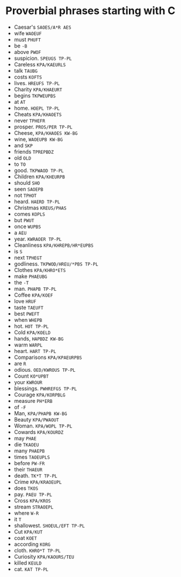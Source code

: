 # Proverbial phrases starting with C

* Caesar's `SAOES/A*R AES`
* wife `WAOEUF`
* must `PHUFT`
* be `-B`
* above `PWOF`
* suspicion. `SPEUGS TP-PL`
* Careless `KPA/KAEURLS`
* talk `TAUBG`
* costs `KOFTS`
* lives. `HREUFS TP-PL`
* Charity `KPA/KHAEURT`
* begins `TKPWEUPBS`
* at `AT`
* home. `HOEPL TP-PL`
* Cheats `KPA/KHAOETS`
* never `TPHEFR`
* prosper. `PROS/PER TP-PL`
* Cheese, `KPA/KHAOES KW-BG`
* wine, `WAOEUPB KW-BG`
* and `SKP`
* friends `TPREPBDZ`
* old `OLD`
* to `TO`
* good. `TKPWAOD TP-PL`
* Children `KPA/KHEURPB`
* should `SHO`
* seen `SAOEPB`
* not `TPHOT`
* heard. `HAERD TP-PL`
* Christmas `KREUS/PHAS`
* comes `KOPLS`
* but `PWUT`
* once `WUPBS`
* a `AEU`
* year. `KWRAOER TP-PL`
* Cleanliness `KPA/KHREPB/HR*EUPBS`
* is `S`
* next `TPHEGT`
* godliness. `TKPWOD/HREU/*PBS TP-PL`
* Clothes `KPA/KHRO*ETS`
* make `PHAEUBG`
* the `-T`
* man. `PHAPB TP-PL`
* Coffee `KPA/KOEF`
* love `HRUF`
* taste `TAEUFT`
* best `PWEFT`
* when `WHEPB`
* hot. `HOT TP-PL`
* Cold `KPA/KOELD`
* hands, `HAPBDZ KW-BG`
* warm `WARPL`
* heart. `HART TP-PL`
* Comparisons `KPA/KPAEURPBS`
* are `R`
* odious. `OED/KWROUS TP-PL`
* Count `KO*UPBT`
* your `KWROUR`
* blessings. `PWHREFGS TP-PL`
* Courage `KPA/KORPBLG`
* measure `PH*ERB`
* of `-F`
* Man, `KPA/PHAPB KW-BG`
* Beauty `KPA/PWAOUT`
* Woman. `KPA/WOPL TP-PL`
* Cowards `KPA/KOURDZ`
* may `PHAE`
* die `TKAOEU`
* many `PHAEPB`
* times `TAOEUPLS`
* before `PW-FR`
* their `THAEUR`
* death. `TK*T TP-PL`
* Crime `KPA/KRAOEUPL`
* does `TKOS`
* pay. `PAEU TP-PL`
* Cross `KPA/KROS`
* stream `STRAOEPL`
* where `W-R`
* it `T`
* shallowest. `SHOEUL/EFT TP-PL`
* Cut `KPA/KUT`
* coat `KOET`
* according `KORG`
* cloth. `KHRO*T TP-PL`
* Curiosity `KPA/KAOURS/TEU`
* killed `KEULD`
* cat. `KAT TP-PL`
